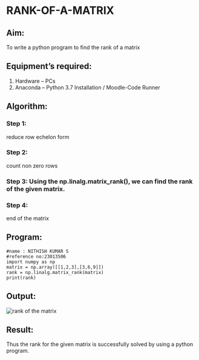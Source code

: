 # RANK-OF-A-MATRIX
## Aim:
To write a python program to find the rank of a matrix
## Equipment’s required:
1. 	Hardware – PCs
2. 	Anaconda – Python 3.7 Installation / Moodle-Code Runner
## Algorithm:
### Step 1: 
reduce row echelon form
### Step 2:
count non zero rows
### Step 3: Using the np.linalg.matrix_rank(), we can find the rank of the given matrix.
### Step 4:
end of the matrix

## Program:
```
#name : NITHISH KUMAR S
#reference no:23013506
import numpy as np
matrix = np.array([[1,2,3],[3,6,9]])
rank = np.linalg.matrix_rank(matrix)
print(rank)
```
## Output:
![rank of the matrix](https://github.com/nithish467/RANK-OF-A-MATRIX/assets/150232274/f55a2f90-9c55-4689-9211-aa1acc672670)

## Result:
Thus the rank for the given matrix is successfully solved by  using a python program.

